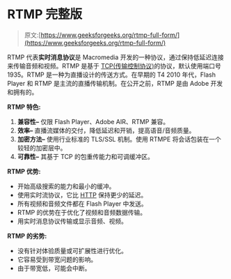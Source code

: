 # RTMP 完整版

> 原文:[https://www.geeksforgeeks.org/rtmp-full-form/](https://www.geeksforgeeks.org/rtmp-full-form/)

RTMP 代表**实时消息协议**是 Macromedia 开发的一种协议，通过保持低延迟连接来传输音频和视频。RTMP 是基于 [TCP(传输控制协议)](https://www.geeksforgeeks.org/tcp-and-udp-in-transport-layer/)的协议，默认使用端口号 1935。RTMP 是一种为直播设计的传送方式。在早期的 T4 2010 年代，Flash Player 和 RTMP 是主流的直播传输机制。在公开之前，RTMP 是由 Adobe 开发和拥有的。

**RTMP 特色:**

1.  **兼容性–**
    仅限 Flash Player、Adobe AIR、RTMP 兼容。
2.  **效率–**
    直播流媒体的交付，降低延迟和开销，提高语音/音频质量。
3.  **加密方法–**
    使用行业标准的 TLS/SSL 机制。使用 RTMPE 将会话包装在一个较轻的加密层中。
4.  **可靠性–**
    其基于 TCP 的包重传能力和可调缓冲区。

**RTMP 优势:**

*   开始高级搜索的能力和最小的缓冲。
*   使用实时流协议，它比 [HTTP](https://www.geeksforgeeks.org/http-non-persistent-persistent-connection/) 保持更少的延迟。
*   所有视频和音频文件都在 Flash Player 中发送。
*   RTMP 的优势在于优化了视频和音频数据传输。
*   用实时消息协议传输或显示音频、视频。

**RTMP 的劣势:**

*   没有针对体验质量或可扩展性进行优化。
*   它容易受到带宽问题的影响。
*   由于带宽低，可能会中断。